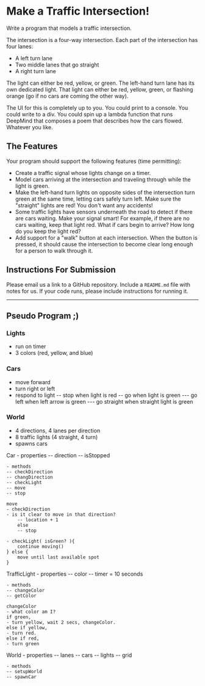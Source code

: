 # Make a Traffic Intersection!

Write a program that models a traffic intersection.

The intersection is a four-way intersection. Each part of the intersection has four lanes:

* A left turn lane
* Two middle lanes that go straight
* A right turn lane

The light can either be red, yellow, or green.
The left-hand turn lane has its own dedicated light. That light can either be red, yellow, green, or flashing orange (go if no cars are coming the other way).

The UI for this is completely up to you. You could print to a console. You could write to a div. You could spin up a lambda function that runs DeepMind that composes a poem that describes how the cars flowed. Whatever you like.


## The Features
Your program should support the following features (time permitting):

* Create a traffic signal whose lights change on a timer.
* Model cars arriving at the intersection and traveling through while the light is green.
* Make the left-hand turn lights on opposite sides of the intersection turn green at the same time, letting cars safely turn left. Make sure the "straight" lights are red! You don't want any accidents!
* Some traffic lights have sensors underneath the road to detect if there are cars waiting. Make your signal smart! For example, if there are no cars waiting, keep that light red. What if cars begin to arrive? How long do you keep the light red?
* Add support for a "walk" button at each intersection. When the button is pressed, it should cause the intersection to become clear long enough for a person to walk through it.

## Instructions For Submission

Please email us a link to a GitHub repository. Include a `README.md` file with notes for us. If your code runs, please include instructions for running it.

*********************************************************************************************************

## Pseudo Program ;)

### Lights
- run on timer
- 3 colors (red, yellow, and blue)

### Cars
- move forward
- turn right or left
- respond to light
-- stop when light is red
-- go when light is green
--- go left when left arrow is green
--- go straight when straight light is green

### World
- 4 directions, 4 lanes per direction
- 8 traffic lights (4 straight, 4 turn)
- spawns cars

Car
	- properties
	-- direction
	-- isStopped

	- methods
	-- checkDirection
	-- changDirection
	-- checkLight
	-- move
	-- stop

	move
	- checkDirection
	- is it clear to move in that direction?
		-- location + 1
		else
		-- stop

	- checkLight( isGreen? ){
		continue moving()
	} else {
		move until last available spot
	}

TrafficLight
	- properties
	-- color
	-- timer = 10 seconds

	- methods
	-- changeColor
	-- getColor

	changeColor
	- what color am I?
	if green,
	- turn yellow, wait 2 secs, changeColor.
	else if yellow,
	- turn red.
	else if red,
	- turn green


World
	- properties
	-- lanes
	-- cars
	-- lights
	-- grid

	- methods
	-- setupWorld
	-- spawnCar
